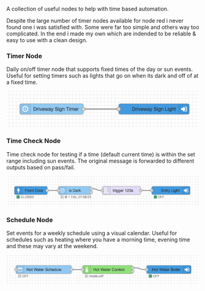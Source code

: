 A collection of useful nodes to help with time based automation.  

Despite the large number of timer nodes available for node red i never found one i was satisfied with.  Some were far too simple and others way too complicated.  In the end i made my own which are indended to be reliable & easy to use with a clean design.

### Timer Node
Daily on/off timer node that supports fixed times of the day or sun events.  Useful for setting timers such as lights that go on when its dark and off of at a fixed time.

![example usage](images/timer.png)

### Time Check Node
Time check node for testing if a time (default current time) is within the set range including sun events. The original message is forwarded to different outputs based on pass/fail.

![example usage](images/time-check.png)

### Schedule Node
Set events for a weekly schedule using a visual calendar.  Useful for schedules such as heating where you have a morning time, evening time and these may vary at the weekend.

![example usage](images/schedule.png)

